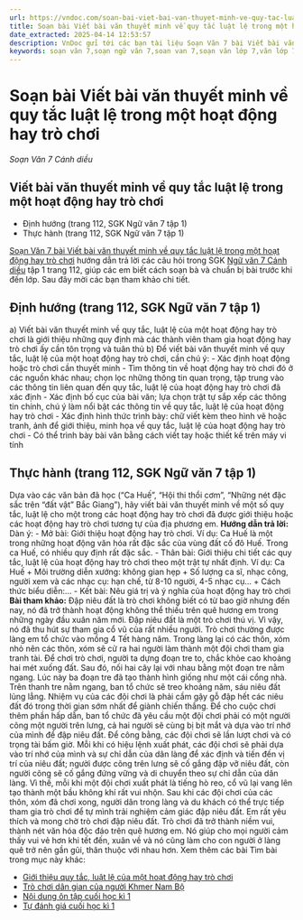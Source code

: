 ```yaml
---
url: https://vndoc.com/soan-bai-viet-bai-van-thuyet-minh-ve-quy-tac-luat-le-trong-mot-hoat-dong-hay-tro-choi-273570
title: Soạn bài Viết bài văn thuyết minh về quy tắc luật lệ trong một hoạt động hay trò chơi - Soạn Văn 7 Cánh diều - VnDoc.com
date_extracted: 2025-04-14 12:53:57
description: VnDoc gửi tới các bạn tài liệu Soạn Văn 7 bài Viết bài văn thuyết minh về quy tắc luật lệ trong một hoạt động hay trò chơi sách Cánh diều bao gồm đáp án chi tiết cho các câu hỏi trong SGK Ngữ văn 7 trang 112 sách Cánh diều. Mời các bạn tham khảo.
keywords: soạn văn 7,soạn ngữ văn 7,soan van 7,soạn văn lớp 7,văn lớp 7,ngữ văn lớp 7,giải văn 7,soạn văn 7 tập 1,soạn văn lớp 7 tập 1,Soạn bài Viết bài văn thuyết minh về quy tắc luật lệ trong một hoạt động hay trò chơi,soạn văn 7 cánh diều,soạn bài lớp 7,Soạn Văn 7 Viết bài văn thuyết minh về quy tắc luật lệ,Soạn Văn lớp 7 Viết bài văn thuyết minh về quy tắc luật lệ,soạn văn 7 bài Viết bài văn thuyết minh về quy tắc luật lệ,Viết bài văn thuyết minh về quy tắc luật lệ trong một hoạt động hay trò chơi
---
```


# Soạn bài Viết bài văn thuyết minh về quy tắc luật lệ trong một hoạt động hay trò chơi
 _Soạn Văn 7 Cánh diều_
## Viết bài văn thuyết minh về quy tắc luật lệ trong một hoạt động hay trò chơi
  * Định hướng \(trang 112, SGK Ngữ văn 7 tập 1\)
  * Thực hành \(trang 112, SGK Ngữ văn 7 tập 1\)

[Soạn Văn 7 bài Viết bài văn thuyết minh về quy tắc luật lệ trong một hoạt động hay trò chơi](<https://vndoc.com/soan-bai-viet-bai-van-thuyet-minh-ve-quy-tac-luat-le-trong-mot-hoat-dong-hay-tro-choi-273570>) hướng dẫn trả lời các câu hỏi trong SGK [Ngữ văn 7 Cánh diều](<https://vndoc.com/ngu-van-7-tap-1-cd>) tập 1 trang 112, giúp các em biết cách soạn bà và chuẩn bị bài trước khi đến lớp. Sau đây mời các bạn tham khảo chi tiết.
## Định hướng \(trang 112, SGK Ngữ văn 7 tập 1\)
a\) Viết bài văn thuyết minh về quy tắc, luật lệ của một hoạt động hay trò chơi là giới thiệu những quy định mà các thành viên tham gia hoạt động hay trò chơi ấy cần tôn trọng và tuân thủ
b\) Để viết bài văn thuyết minh về quy tắc, luật lệ của một hoạt động hay trò chơi, cần chú ý:
\- Xác định hoạt động hoặc trò chơi cần thuyết minh
\- Tìm thông tin về hoạt động hay trò chơi đó ở các nguồn khác nhau; chọn lọc những thông tin quan trọng, tập trung vào các thông tin liên quan đến quy tắc, luật lệ của hoạt động hay trò chơi đã xác định
\- Xác định bố cục của bài văn; lựa chọn trật tự sắp xếp các thông tin chính, chú ý làm nổi bật các thông tin về quy tắc, luật lệ của hoạt động hay trò chơi
\- Xác định hình thức trình bày: chữ viết kèm theo hình vẽ hoặc tranh, ảnh để giới thiệu, minh họa về quy tắc, luật lệ của hoạt động hay trò chơi
\- Có thể trình bày bài văn bằng cách viết tay hoặc thiết kế trên máy vi tính
## Thực hành \(trang 112, SGK Ngữ văn 7 tập 1\)
Dựa vào các văn bản đã học \(“Ca Huế”, “Hội thi thổi cơm”, “Những nét đặc sắc trên “đất vật” Bắc Giang”\), hãy viết bài văn thuyết minh về một số quy tắc, luật lệ cho một trong các hoạt động hay trò chơi đã được giới thiệu hoặc các hoạt động hay trò chơi tương tự của địa phương em.
**Hướng dẫn trả lời:**
Dàn ý:
\- Mở bài: Giới thiệu hoạt động hay trò chơi.
Ví dụ: Ca Huế là một trong những hoạt động văn hóa rất đặc sắc của vùng đất cố đô Huế. Trong ca Huế, có nhiều quy định rất đặc sắc.
\- Thân bài: Giới thiệu chi tiết các quy tắc, luật lệ của hoạt động hay trò chơi theo một trật tự nhất định.
Ví dụ: Ca Huế
\+ Môi trường diễn xướng: không gian hẹp
\+ Số lượng ca sĩ, nhạc công, người xem và các nhạc cụ: hạn chế, từ 8-10 người, 4-5 nhạc cụ…
\+ Cách thức biểu diễn:...
\- Kết bài: Nêu giá trị và ý nghĩa của hoạt động hay trò chơi
**Bài tham khảo:**
Đập niêu đất là trò chơi không biết có từ bao giờ nhưng đến nay, nó đã trở thành hoạt động không thể thiếu trên quê hương em trong những ngày đầu xuân năm mới.
Đập niêu đất là một trò chơi thú vị. Vì vậy, nó đã thu hút sự tham gia cổ vũ của rất nhiều người. Trò chơi thường được làng em tổ chức vào mồng 4 Tết hàng năm. Trong làng lại có các thôn, xóm nhỏ nên các thôn, xóm sẽ cử ra hai người làm thành một đội chơi tham gia tranh tài.
Để chơi trò chơi, người ta dựng đoạn tre to, chắc khỏe cao khoảng hai mét xuống đất. Sau đó, nối hai cây lại với nhau bằng một đoạn tre nằm ngang. Lúc này ba đoạn tre đã tạo thành hình giống như một cái cổng nhà. Trên thanh tre nằm ngang, ban tổ chức sẽ treo khoảng năm, sáu niêu đất lủng lẳng. Nhiệm vụ của các đội chơi là phải cầm gậy gỗ đập hết các niêu đất đó trong thời gian sớm nhất để giành chiến thắng. Để cho cuộc chơi thêm phần hấp dẫn, ban tổ chức đã yêu cầu một đội chơi phải có một người cõng một người trên lưng, cả hai người sẽ cùng bị bịt mắt và dựa vào trí nhớ của mình để đập niêu đất.
Để công bằng, các đội chơi sẽ lần lượt chơi và có trọng tài bấm giờ. Mỗi khi có hiệu lệnh xuất phát, các đội chơi sẽ phải dựa vào trí nhớ của mình và sự chỉ dẫn của dân làng để xác định và tiến đến vị trí của niêu đất; người được cõng trên lưng sẽ cố gắng đập vỡ niêu đất, còn người cõng sẽ cố gắng đứng vững và di chuyển theo sự chỉ dẫn của dân làng. Vì thế, mỗi khi một đội chơi xuất phát là tiếng hò reo, cổ vũ lại vang lên tạo thành một bầu không khí rất vui nhộn.
Sau khi các đội chơi của các thôn, xóm đã chơi xong, người dân trong làng và du khách có thể trực tiếp tham gia trò chơi để tự mình trải nghiệm cảm giác đập niêu đất.
Em rất yêu thích và mong chờ trò chơi đập niêu đất. Trò chơi đã trở thành niềm vui, thành nét văn hóa độc đáo trên quê hương em. Nó giúp cho mọi người cảm thấy vui vẻ hơn khi tết đến, xuân về và nó cũng làm cho con người ở làng quê trở nên gần gũi, thân thuộc với nhau hơn.
Xem thêm các bài Tìm bài trong mục này khác:
  * [Giới thiệu quy tắc, luật lệ của một hoạt động hay trò chơi](</soan-bai-gioi-thieu-quy-tac-luat-le-cua-mot-hoat-dong-hay-tro-choi-273580>)
  * [Trò chơi dân gian của người Khmer Nam Bộ](</soan-bai-tro-choi-dan-gian-cua-nguoi-khmer-nam-bo-273587>)
  * [Nội dung ôn tập cuối học kì 1](</soan-bai-noi-dung-on-tap-cuoi-hoc-ki-1-273598>)
  * [Tự đánh giá cuối học kì 1](</soan-bai-tu-danh-gia-cuoi-hoc-ki-1-273605>)

